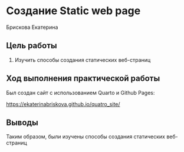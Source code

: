 # Создание Static web page
Брискова Екатерина

## Цель работы

1.  Изучить способы создания статических веб-страниц

## Ход выполнения практической работы

Был создан сайт с использованием Quarto и Github Pages:

https://ekaterinabriskova.github.io/quatro_site/

## Выводы

Таким образом, были изучены способы создания статических веб-страниц
